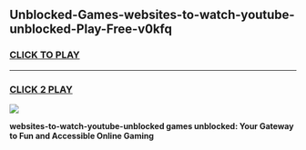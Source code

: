 
## Unblocked-Games-websites-to-watch-youtube-unblocked-Play-Free-v0kfq
<h3>
<a href="https://premium76.site?title=websites-to-watch-youtube-unblocked&ref=18A1">CLICK TO PLAY</a></h3>
<hr>

<h3>
<a href="https://premium76.site?title=websites-to-watch-youtube-unblocked&ref=18A1">CLICK 2 PLAY</a>
  
</h3>

<a href="https://premium76.site?title=websites-to-watch-youtube-unblocked&ref=18A1"><img src="https://clearcache.store/games.png"></a>


**websites-to-watch-youtube-unblocked games unblocked: Your Gateway to Fun and Accessible Online Gaming**
